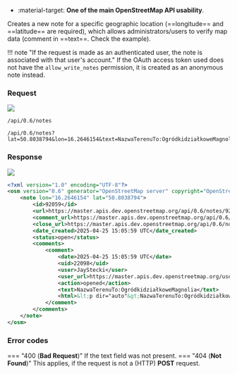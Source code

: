 <div class="grid cards" markdown>

- :material-target: **One of the main OpenStreetMap API usability**.

</div>

Creates a new note for a specific geographic location (==longitude== and ==latitude== are required), which allows administrators/users to verify map data (comment in ==text==. Check the example).

!!! note "If the request is made as an authenticated user, the note is associated with that user's account."
    If the OAuth access token used does not have the `allow_write_notes` permission, it is created as an anonymous note instead.

### Request

![](https://img.shields.io/badge/POST-blue)

```
/api/0.6/notes
```

``` title="newNoteForPointBody_example"
/api/0.6/notes?lat=50.8038794&lon=16.2646154&text=NazwaTerenuTo:OgródkidziałkoweMagnolia
```

### Response

![](https://img.shields.io/badge/Response-200%20OK-brightgreen)

``` xml title="newNoteForPointAdded_example.xml" linenums="1" hl_lines="3-17"
<?xml version="1.0" encoding="UTF-8"?>
<osm version="0.6" generator="OpenStreetMap server" copyright="OpenStreetMap and contributors" attribution="http://www.openstreetmap.org/copyright" license="http://opendatacommons.org/licenses/odbl/1-0/">
    <note lon="16.2646154" lat="50.8038794">
        <id>92059</id>
        <url>https://master.apis.dev.openstreetmap.org/api/0.6/notes/92059</url>
        <comment_url>https://master.apis.dev.openstreetmap.org/api/0.6/notes/92059/comment</comment_url>
        <close_url>https://master.apis.dev.openstreetmap.org/api/0.6/notes/92059/close</close_url>
        <date_created>2025-04-25 15:05:59 UTC</date_created>
        <status>open</status>
        <comments>
            <comment>
                <date>2025-04-25 15:05:59 UTC</date>
                <uid>22098</uid>
                <user>JayStecki</user>
                <user_url>https://master.apis.dev.openstreetmap.org/user/JayStecki</user_url>
                <action>opened</action>
                <text>NazwaTerenuTo:OgródkidziałkoweMagnolia</text>
                <html>&lt;p dir="auto"&gt;NazwaTerenuTo:OgródkidziałkoweMagnolia&lt;/p&gt;</html>
            </comment>
        </comments>
    </note>
</osm>
```

### Error codes

=== "400 (**Bad Request**)"
    If the text field was not present.
=== "404 (**Not Found**)"
    This applies, if the request is not a (HTTP) **POST** request.
